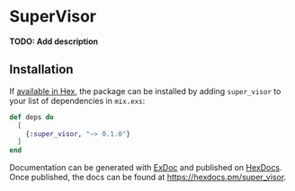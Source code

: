 # SuperVisor

**TODO: Add description**

## Installation

If [available in Hex](https://hex.pm/docs/publish), the package can be installed
by adding `super_visor` to your list of dependencies in `mix.exs`:

```elixir
def deps do
  [
    {:super_visor, "~> 0.1.0"}
  ]
end
```

Documentation can be generated with [ExDoc](https://github.com/elixir-lang/ex_doc)
and published on [HexDocs](https://hexdocs.pm). Once published, the docs can
be found at <https://hexdocs.pm/super_visor>.

